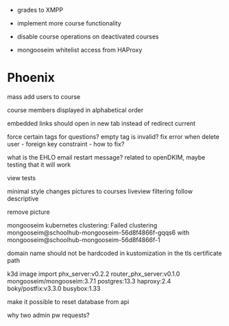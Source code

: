 
- grades to XMPP
- implement more course functionality

- disable course operations on deactivated courses

- mongooseim whitelist access from HAProxy


# Phoenix
mass add users to course

course members displayed in alphabetical order

embedded links should open in new tab instead of redirect current

force certain tags for questions? empty tag is invalid?
fix error when delete user - foreign key constraint - how to fix?

what is the EHLO email restart message? related to openDKIM, maybe testing that it will work

view tests

minimal style changes
pictures to courses
liveview filtering
follow descriptive

remove picture

mongooseim kubernetes clustering:
Failed clustering mongooseim@schoolhub-mongooseim-56d8f4866f-gqqs6 with mongooseim@schoolhub-mongooseim-56d8f4866f-1

domain name should not be hardcoded in kustomization in the tls certificate path

k3d image import phx_server:v0.2.2 router_phx_server:v0.1.0 mongooseim/mongooseim:3.7.1 postgres:13.3 haproxy:2.4 boky/postfix:v3.3.0 busybox:1.33

make it possible to reset database from api

why two admin pw requests?
